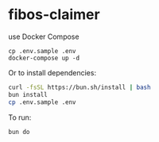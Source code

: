 # fibos-claimer

use Docker Compose
```
cp .env.sample .env
docker-compose up -d
```

Or to install dependencies:

```bash
curl -fsSL https://bun.sh/install | bash
bun install
cp .env.sample .env
```

To run:

```bash
bun do
```
